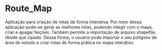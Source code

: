 # Route_Map
Aplicação para criação de rotas de forma interativa. Por meio dessa aplicação pode-se gerar as melhores rotas, podendo integir com o mapa, criar e apagar feições. Também permite a importação de arquivo shapefile, desde que zipado. Dessa forma, o usuário pode importar o seu polígono de área de estudo e criar rotas de forma prática no mapa interativo.
